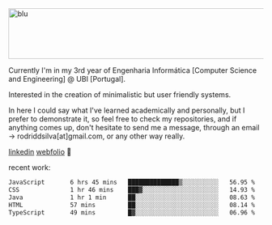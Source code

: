 
<img width="1415" height="100" alt="blu" src="https://github.com/rdsilva01/rdsilva01/assets/101207588/deb060e5-d035-4f09-b511-e3f50605b207">

Currently I'm in my 3rd year of Engenharia Informática [Computer Science and Engineering] @ UBI [Portugal].

Interested in the creation of minimalistic but user friendly systems.

In here I could say what I've learned academically and personally, but I prefer to demonstrate it, so feel free to check my repositories, and if anything comes up, don't hesitate to send me a message, through an email -> rodriddsilva[at]gmail.com, or any other way really.

[linkedin](https://www.linkedin.com/in/rodrigo-silva-455b291bb/)
[webfolio](https://rdsilva01.github.io/) 🏁

recent work:
<!--START_SECTION:waka-->

```txt
JavaScript       6 hrs 45 mins   ██████████████▒░░░░░░░░░░   56.95 %
CSS              1 hr 46 mins    ███▓░░░░░░░░░░░░░░░░░░░░░   14.93 %
Java             1 hr 1 min      ██░░░░░░░░░░░░░░░░░░░░░░░   08.63 %
HTML             57 mins         ██░░░░░░░░░░░░░░░░░░░░░░░   08.14 %
TypeScript       49 mins         █▓░░░░░░░░░░░░░░░░░░░░░░░   06.96 %
```

<!--END_SECTION:waka-->

